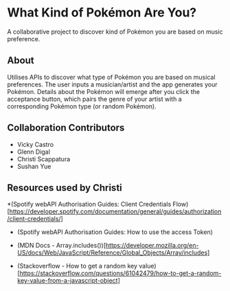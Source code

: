 # What Kind of Pokémon Are You?
A collaborative project to discover kind of Pokémon you are based on music preference.

## About

Utilises APIs to  discover what type of Pokémon you are based on musical preferences. The user inputs a musician/artist and the app generates your Pokémon. Details about the Pokémon will emerge after you click the acceptance button, which pairs the genre of your artist with a corresponding Pokémon type (or random Pokémon).

## Collaboration Contributors
* Vicky Castro
* Glenn Digal
* Christi Scappatura
* Sushan Yue

## Resources used by Christi

*(Spotify webAPI Authorisation Guides: Client Credentials Flow)[https://developer.spotify.com/documentation/general/guides/authorization/client-credentials/]
* (Spotify webAPI Authorisation Guides: How to use the access Token)

* (MDN Docs - Array.includes())[https://developer.mozilla.org/en-US/docs/Web/JavaScript/Reference/Global_Objects/Array/includes]
* (Stackoverflow - How to get a random key value)[https://stackoverflow.com/questions/61042479/how-to-get-a-random-key-value-from-a-javascript-object]